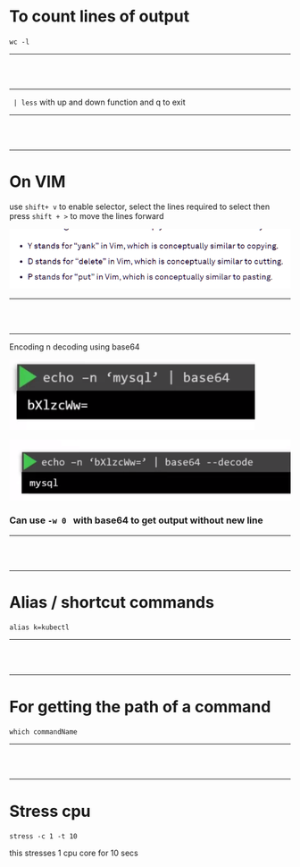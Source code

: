 

# To count lines of output
`wc -l`


---

<br/>
<br/>

---

` | less`  with up and down function and q to exit



---

<br/>
<br/>

---


# On VIM
use `shift+ v`  to enable selector, select the lines  required to select
then press `shift + >`  to move the lines forward

![](Images/Pasted%20image%2020230226231336.png)


---

<br/>
<br/>

---


Encoding n decoding using base64

![](Images/Pasted%20image%2020230212211249.png)

![](Images/Pasted%20image%2020230212211412.png)


### Can use `-w 0 ` with base64 to get output without new line


---

<br/>
<br/>

---




# Alias / shortcut commands

`alias k=kubectl`



---

<br/>
<br/>

---

# For getting the path of a command

`which commandName`

---

<br/>
<br/>

---

# Stress cpu
`stress -c 1 -t 10`

this stresses 1 cpu core for 10 secs